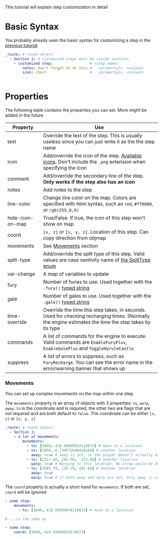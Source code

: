This tutorial will explain step customization in detail

# Basic Syntax
You probably already seen the basic syntax for customizing a step in the [previous tutorial](./Route%2C%20Sections%2C%20and%20Steps.md)
```yaml
_route: # route object
  - Section 1: # customized steps must be inside sections
    - customized step:                 # <step name>:
        notes: Don't forget to do this #   <property1>: <value1>
        icon: chest                    #   <property2>: <value2>
        ...
```

# Properties
The following table contains the properties you can set. More might be added in the future

|Property|Use|
|-|-|
|text|Override the text of the step. This is usually useless since you can just write it as the the step name|
|icon|Add/override the icon of the step. [Available icons](https://github.com/iTNTPiston/celer/tree/main/packages/celer-web-app/src/data/image). Don't include the `.png` extension when specifying the icon|
|comment|Add/override the secondary line of the step. **Only works if the step also has an icon**|
|notes|Add notes to the step|
|line-color|Change line color on the map. Colors are specified with html syntax, such as `red`, `#ff0000`, or `rgb(255,0,0)`|
|hide-icon-on-map|True/False. If true, the icon of this step won't show on map|
|coord|`[x, z]` or `[x, y, z]`. Location of this step. Can copy direction from objmap|
|movements|See [Movements](#movements) section|
|split-type|Add/override the split type of this step. Valid values are case sentivity name of [the SplitType enum](https://github.com/iTNTPiston/celer/tree/main/packages/celer-web-app/src/core/compiler/types.ts)|
|var-change|A map of variables to update|
|fury|Number of furies to use. Used together with the `.fury()` [typed string](./Typed%20String%20System.md)|
|gale|Number of gales to use. Used together with the `.gale()` [typed string](./Typed%20String%20System.md)|
|time-override|Override the time this step takes, in seconds. Used for checking recharging times. (Normally the engine estimates the time the step takes by its type|
|commands|A list of commands for the engine to execute. Valid commands are `EnableFuryPlus`, `EnableGalePlus` and `ToggleHyruleCastle`|
|suppress|A list of errors to suppress, such as `FuryRecharge`. You can see the error name in the error/warning banner that shows up|

### Movements
You can set up complex movements on the map within one step.

The `movements` property is an array of objects with 3 properties: `to`, `warp`, `away`. `to` is the coordinate and is required, the other two are flags that are not required and are both default to `false`. The coordinate can be either `[x, z]` or `[x, y, z]`
```yaml
_route: # route object
  - Section 1:
    - a lot of movements:
        movements:
          - to: [3840,-418.89699834118073] # move to a location
          - to: [3808,-8.734572648428184] # another location
            away: true # away is set, so the player doesn't actually move (like shooting something faraway, or drown fall)
          - to: [2517.50, 182.50, -212.48] # another location
            warp: true # Warping to this location. No arrow would be drawn for this movement
          - to: [2085.79, 129.79, 181.66] # another location
            away: true
            warp: true # if both away and warp are set, only away is considered. Warp has no effect
```
The `coord` property is actually a short hand for `movements`. If both are set, `coord` will be ignored
```yaml
- some step:
    movements:
      - to: [3840,-418.89699834118073] # move to a location

# ...is the same as

- some step:
    coord: [3840,-418.89699834118073]
```
